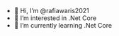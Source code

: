 - 👋 Hi, I’m @rafiawaris2021
- 👀 I’m interested in .Net Core
- 🌱 I’m currently learning .Net Core

<!---
rafiawaris2021/rafiawaris2021 is a ✨ special ✨ repository because its `README.md` (this file) appears on your GitHub profile.
You can click the Preview link to take a look at your changes.
--->
